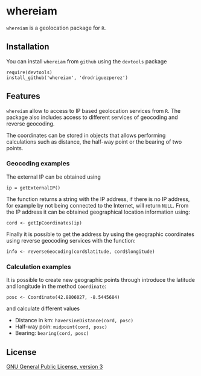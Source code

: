 # whereiam

`whereiam` is a geolocation package for `R`.

## Installation

You can install `whereiam` from `github` using the `devtools` package

```
require(devtools)
install_github('whereiam', 'drodriguezperez')
```

## Features

`whereiam` allow to access to IP based geolocation services from `R`. The package also includes access to different services of geocoding and reverse geocoding.

The coordinates can be stored in objects that allows performing calculations such as distance, the half-way point or the bearing of two points.

### Geocoding examples

The external IP can be obtained using

```
ip = getExternalIP()
```

The function returns a string with the IP address, if there is no IP address, for example by not being connected to the Internet, will return `NULL`. From the IP address it can be obtained geographical location information using:

```
cord <- getIpCoordinates(ip)
```

Finally it is possible to get the address by using the geographic coordinates using reverse geocoding services with the function:

```
info <- reverseGeocoding(cord$latitude, cord$longitude)
```

### Calculation examples

It is possible to create new geographic points through introduce the latitude and longitude in the method `Coordinate`:

```
posc <- Coordinate(42.8806027, -8.5445684)
```

and calculate different values

* Distance in km: `haversineDistance(cord, posc)`
* Half-way poin: `midpoint(cord, posc)`
* Bearing: `bearing(cord, posc)`

## License

[GNU General Public License, version 3](http://www.gnu.org/licenses/gpl-3.0.txt)
